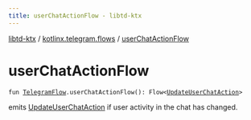 ```yaml
---
title: userChatActionFlow - libtd-ktx
---
```


[libtd-ktx](../index.html) / [kotlinx.telegram.flows](index.html) / [userChatActionFlow](./user-chat-action-flow.html)

# userChatActionFlow

`fun `[`TelegramFlow`](../kotlinx.telegram.core/-telegram-flow/index.html)`.userChatActionFlow(): Flow<`[`UpdateUserChatAction`](https://tdlibx.github.io/td/docs/org/drinkless/td/libcore/telegram/TdApi/UpdateUserChatAction.html)`>`

emits [UpdateUserChatAction](https://tdlibx.github.io/td/docs/org/drinkless/td/libcore/telegram/TdApi/UpdateUserChatAction.html) if user activity in the chat has changed.

